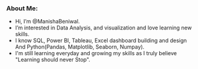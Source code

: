 ### About Me:
- Hi, I’m @ManishaBeniwal.
- I’m interested in  Data Analysis, and visualization and love learning new skills.
- I know SQL, Power BI, Tableau, Excel dashboard building and design And Python(Pandas, Matplotlib, Seaborn, Numpay).
- I'm still learning everyday and growing my skills as I truly believe  "Learning should never Stop".

